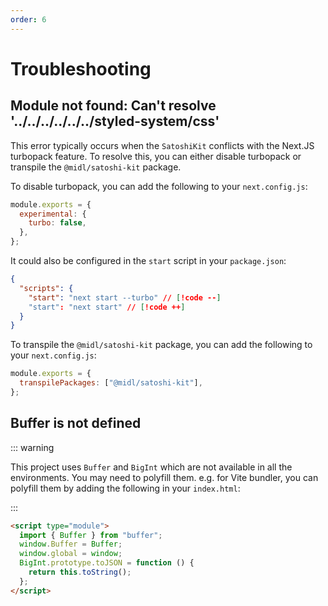 ```yaml
---
order: 6
---
```

# Troubleshooting

## Module not found: Can't resolve '../../../../../../styled-system/css'

This error typically occurs when the `SatoshiKit` conflicts with the Next.JS turbopack feature. To resolve this, you can either disable turbopack or transpile the `@midl/satoshi-kit` package.

To disable turbopack, you can add the following to your `next.config.js`:

```js
module.exports = {
  experimental: {
    turbo: false,
  },
};
```

It could also be configured in the `start` script in your `package.json`:

```json 
{
  "scripts": {
    "start": "next start --turbo" // [!code --]
    "start": "next start" // [!code ++]
  }
}
```

To transpile the `@midl/satoshi-kit` package, you can add the following to your `next.config.js`:

```js
module.exports = {
  transpilePackages: ["@midl/satoshi-kit"],
};
```

## Buffer is not defined

::: warning

This project uses `Buffer` and `BigInt` which are not available in all the environments. You may need to polyfill them. e.g. for Vite bundler, you can polyfill them by adding the following in your `index.html`:

:::

```html
<script type="module">
  import { Buffer } from "buffer";
  window.Buffer = Buffer;
  window.global = window;
  BigInt.prototype.toJSON = function () {
    return this.toString();
  };
</script>
```
